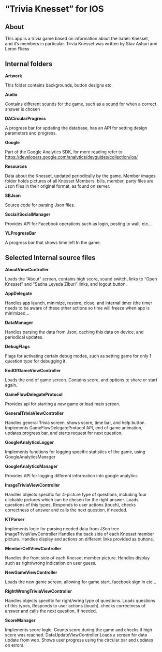 # “Trivia Knesset” for IOS #

## About ##
This app is a trivia game based on information about the Israeli Knesset, and it’s members in particular.
Trivia Knesset was written by Stav Ashuri and Leron Fliess 

## Internal folders ##
**Artwork**

This folder contains backgrounds, button designs etc.

**Audio**

Contains different sounds for the game, such as a sound for when a correct answer is chosen

**DACircularProgress**

A progress bar for updating the database, has an API for setting design parameters and progress.

**Google**

Part of the Google Analytics SDK, for more reading refer to https://developers.google.com/analytics/devguides/collection/ios/

**Resources**

Data about the Knesset, updated periodically by the game. Member images folder holds pictures of all Knesset Members. bills, member, party files are Json files in their original format, as found on server.

**SBJson**

Source code for parsing Json files.

**Social/SocialManager**

Provides API for Facebook operations such as login, posting to wall, etc…

**YLProgressBar**

A progress bar that shows time left In the game.

## Selected Internal source files ##

**AboutViewController**

Loads the “About” screen, contains high score, sound switch, links to “Open Knesset” and “Sadna Leyeda Ziburi” links, and logout button.

**AppDelegate**

Handles app launch, minimize, restore, close, and internal timer (the timer needs to be aware of these other actions so time will freeze when app is minimized...

**DataManager**

Handles parsing the data from Json, caching this data on device, and periodical updates.

**DebugFlags**

Flags for activating certain debug modes, such as setting game for only 1 question type for debugging it.

**EndOfGameViewController**

Loads the end of game screen. Contains score, and options to share or start again.

**GameFlowDelegateProtocol**

Provides api for starting a new game or load main screen.

**GeneralTriviaViewController**

Handles general Trivia screen, shows score, time bar, and help button. Implements GameFlowDelegateProtocol API, end of game animation, updates progress bar, and starts request for next question.

**GoogleAnalyticsLogger**

Implements functions for logging specific statistics of the game, using GoogleAnalyticsManager

**GoogleAnalyticsManager**

Provides API for logging different information into google analytics

**ImageTriviaViewController**

Handles objects specific for 4-picture type of questions, including four clickable pictures which can be chosen for the right answer.
Loads questions of this types, Responds to user actions (touch), checks correctness of answer and calls the next question, if needed.

**KTParser**

Implements logic for parsing needed data from JSon tree
ImageTriviaViewController
Handles the back side of each Knesset member picture. Handles display and actions on different links provided as buttons.

**MemberCellViewController**

Handles the front side of each Knesset member picture. Handles display such as right/wrong indication on user guess.

**NewGameViewController**

Loads the new game screen, allowing for game start, facebook sign in etc…

**RightWrongTriviaViewController**

Handles objects specific for right/wring type of questions.
Loads questions of this types, Responds to user actions (touch), checks correctness of answer and calls the next question, if needed.

**ScoreManager**

Implements score logic. Counts score during the game and checks if high score was reached.
DataUpdateViewController
Loads a screen for data update from web. Shows user progress using the circular bar and updates on errors.
